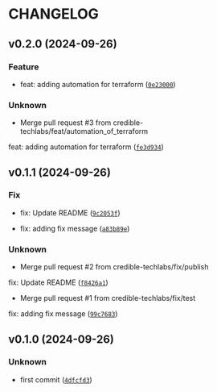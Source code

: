 # CHANGELOG

## v0.2.0 (2024-09-26)

### Feature

* feat: adding automation for terraform ([`0e23000`](https://github.com/credible-techlabs/cloud-infra/commit/0e2300083c9af64f47cdb70f8c962f219cc3c1ae))

### Unknown

* Merge pull request #3 from credible-techlabs/feat/automation_of_terraform

feat: adding automation for terraform ([`fe3d934`](https://github.com/credible-techlabs/cloud-infra/commit/fe3d9340864d466fc71840ab5fdfe2675fa1e05e))

## v0.1.1 (2024-09-26)

### Fix

* fix: Update README ([`9c2053f`](https://github.com/credible-techlabs/cloud-infra/commit/9c2053f987a278d1ef023c347e7f84eb206932b4))

* fix: adding fix message ([`a83b89e`](https://github.com/credible-techlabs/cloud-infra/commit/a83b89e93cacc8593857af13d1d9d9855e712e69))

### Unknown

* Merge pull request #2 from credible-techlabs/fix/publish

fix: Update README ([`f8426a1`](https://github.com/credible-techlabs/cloud-infra/commit/f8426a1a0760897bc9e4ba454e433136a839d486))

* Merge pull request #1 from credible-techlabs/fix/test

fix: adding fix message ([`99c7683`](https://github.com/credible-techlabs/cloud-infra/commit/99c768339e6608d9dbcbc33b09fc4585de492e70))

## v0.1.0 (2024-09-26)

### Unknown

* first commit ([`4dfcfd3`](https://github.com/credible-techlabs/cloud-infra/commit/4dfcfd34d4b808eca13d8058e806194115dd57e7))
